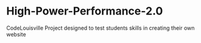 # High-Power-Performance-2.0
CodeLouisville Project designed to test students skills in creating their own website
